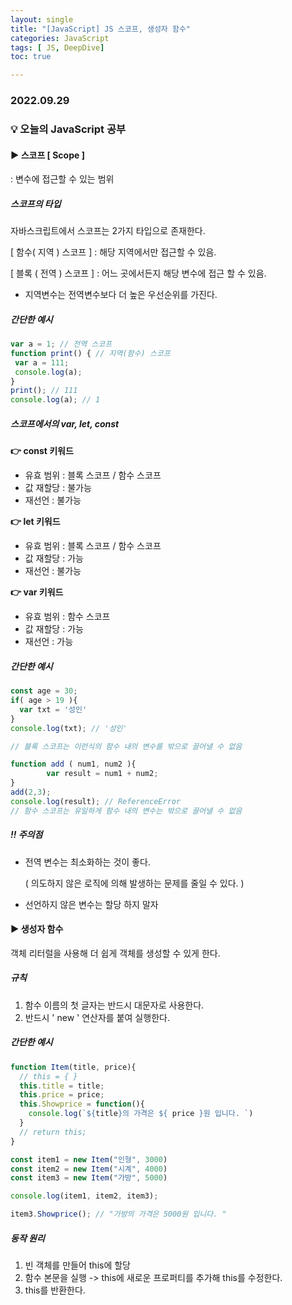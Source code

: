 ```yaml
---
layout: single
title: "[JavaScript] JS 스코프, 생성자 함수"
categories: JavaScript
tags: [ JS, DeepDive]
toc: true

---
```


### 2022.09.29

### 💡  오늘의 JavaScript 공부 

#### ▶️ 스코프 [ Scope ]

: 변수에 접근할 수 있는 범위 

##### 스코프의 타입 

자바스크립트에서 스코프는 2가지 타입으로 존재한다.

[ 함수( 지역 ) 스코프 ] : 해당 지역에서만 접근할 수 있음.

[ 블록 ( 전역 ) 스코프 ] : 어느 곳에서든지 해당 변수에 접근 할 수 있음.

* 지역변수는 전역변수보다 더 높은 우선순위를 가진다.

##### 간단한 예시

```js
var a = 1; // 전역 스코프
function print() { // 지역(함수) 스코프
 var a = 111;
 console.log(a);
}
print(); // 111
console.log(a); // 1
```

##### 스코프에서의 var, let, const 

**👉 const 키워드**

- 유효 범위 : 블록 스코프 / 함수 스코프
- 값 재할당 : 불가능
- 재선언 : 불가능

**👉 let 키워드**

- 유효 범위 : 블록 스코프 / 함수 스코프
- 값 재할당 : 가능
- 재선언 : 불가능

**👉 var 키워드**

- 유효 범위 : 함수 스코프
- 값 재할당 : 가능
- 재선언 : 가능

##### 간단한 예시

```js
const age = 30;
if( age > 19 ){
  var txt = '성인'
}
console.log(txt); // '성인'

// 블록 스코프는 이런식의 함수 내의 변수를 밖으로 끌어낼 수 없음 

function add ( num1, num2 ){
		var result = num1 + num2;
}
add(2,3);
console.log(result); // ReferenceError 
// 함수 스코프는 유일하게 함수 내의 변수는 밖으로 끌어낼 수 없음 
```

##### ‼️ 주의점 

* 전역 변수는 최소화하는 것이 좋다. 

  ( 의도하지 않은 로직에 의해 발생하는 문제를 줄일 수 있다. )

* 선언하지 않은 변수는 할당 하지 말자 

  

#### ▶️ 생성자 함수

객체 리터럴을 사용해 더 쉽게 객체를 생성할 수 있게 한다. 

##### 규칙 

1. 함수 이름의 첫 글자는 반드시 대문자로 사용한다.
2. 반드시 ' new ' 연산자를 붙여 실행한다. 

##### 간단한 예시

```js
function Item(title, price){
  // this = { }
  this.title = title;
  this.price = price;
  this.Showprice = function(){
    console.log(`${title}의 가격은 ${ price }원 입니다. `)
  }
  // return this;
}

const item1 = new Item("인형", 3000)
const item2 = new Item("시계", 4000) 
const item3 = new Item("가방", 5000)

console.log(item1, item2, item3); 

item3.Showprice(); // "가방의 가격은 5000원 입니다. "
```

##### 동작 원리 

1. 빈 객체를 만들어 this에 할당 
2. 함수 본문을 실행 -> this에 새로운 프로퍼티를 추가해 this를 수정한다. 
3. this를 반환한다. 





